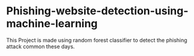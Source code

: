 # Phishing-website-detection-using-machine-learning
This Project is made using random forest classifier to detect the phishing attack common these days.
